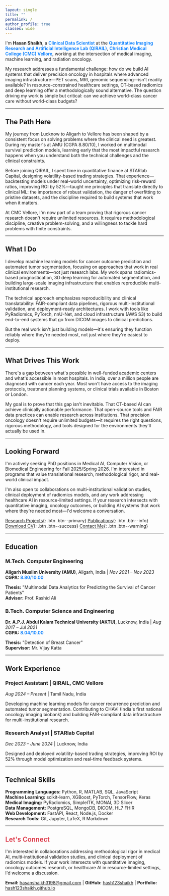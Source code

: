 ```yaml
---
layout: single
title: ""
permalink: /
author_profile: true
classes: wide
---
```


<style>
.important-text { color: #007bff; font-weight: 600; }
.collaboration-text { color: #dc3545; font-weight: 600; }
.highlight-box { 
  background: rgba(248, 249, 250, 0.95); 
  border-left: 4px solid #dc3545; 
  padding: 1rem; 
  margin: 1rem 0; 
  border-radius: 4px; 
}
.page__content {
  font-size: 0.9rem;
  line-height: 1.5;
  position: relative;
  z-index: 1;
}
.page__content h2 {
  font-size: 1.4rem;
}
.page__content h3 {
  font-size: 1.2rem;
}
#vanta-bg {
  position: fixed;
  top: 0;
  left: 0;
  width: 100%;
  height: 100%;
  z-index: -1;
}
.page {
  background: transparent;
}
</style>

<div id="vanta-bg"></div>

I'm **Hasan Shaikh**, a <span class="important-text">Clinical Data Scientist</span> at the <span class="important-text">Quantitative Imaging Research and Artificial Intelligence Lab (QIRAIL)</span>, <span class="important-text">Christian Medical College (CMC) Vellore</span>, working at the intersection of medical imaging, machine learning, and radiation oncology.

My research addresses a fundamental challenge: how do we build AI systems that deliver precision oncology in hospitals where advanced imaging infrastructure—PET scans, MRI, genomic sequencing—isn't readily available? In resource-constrained healthcare settings, CT-based radiomics and deep learning offer a methodologically sound alternative. The question driving my work is simple but critical: can we achieve world-class cancer care without world-class budgets?

---

## The Path Here

My journey from Lucknow to Aligarh to Vellore has been shaped by a consistent focus on solving problems where the clinical need is greatest. During my master's at AMU (CGPA 8.80/10), I worked on multimodal survival prediction models, learning early that the most impactful research happens when you understand both the technical challenges and the clinical constraints.

Before joining QIRAIL, I spent time in quantitative finance at STARlab Capital, designing volatility-based trading strategies. That experience—backtesting models under real-world uncertainty, optimizing risk-reward ratios, improving ROI by 52%—taught me principles that translate directly to clinical ML: the importance of robust validation, the danger of overfitting to pristine datasets, and the discipline required to build systems that work when it matters.

At CMC Vellore, I'm now part of a team proving that rigorous cancer research doesn't require unlimited resources. It requires methodological discipline, creative problem-solving, and a willingness to tackle hard problems with finite constraints.

---

## What I Do

I develop machine learning models for cancer outcome prediction and automated tumor segmentation, focusing on approaches that work in real clinical environments—not just research labs. My work spans radiomics-based prognostication, 3D deep learning for automated segmentation, and building large-scale imaging infrastructure that enables reproducible multi-institutional research.

The technical approach emphasizes reproducibility and clinical translatability: FAIR-compliant data pipelines, rigorous multi-institutional validation, and deployment-ready architectures. I work with tools like PyRadiomics, PyTorch, nnU-Net, and cloud infrastructure (AWS S3) to build end-to-end systems that go from DICOM images to clinical predictions.

But the real work isn't just building models—it's ensuring they function reliably where they're needed most, not just where they're easiest to deploy.

---

## What Drives This Work

There's a gap between what's possible in well-funded academic centers and what's accessible in most hospitals. In India, over a million people are diagnosed with cancer each year. Most won't have access to the imaging protocols, treatment planning systems, or clinical trials available in Boston or London. 

My goal is to prove that this gap isn't inevitable. That CT-based AI can achieve clinically actionable performance. That open-source tools and FAIR data practices can enable research across institutions. That precision oncology doesn't require unlimited budgets—it requires the right questions, rigorous methodology, and tools designed for the environments they'll actually be used in.

---

## Looking Forward

I'm actively seeking PhD positions in Medical AI, Computer Vision, or Biomedical Engineering for Fall 2025/Spring 2026. I'm interested in programs that value translational research, methodological rigor, and real-world clinical impact.

I'm also open to collaborations on multi-institutional validation studies, clinical deployment of radiomics models, and any work addressing healthcare AI in resource-limited settings. If your research intersects with quantitative imaging, oncology outcomes, or building AI systems that work where they're needed most—I'd welcome a conversation.

[Research Projects](/portfolio/){: .btn .btn--primary} [Publications](/publications/){: .btn .btn--info} [Download CV](/files/CV_Hasan_Shaikh.pdf){: .btn .btn--success} [Contact Me](/contact/){: .btn .btn--warning}

---

## Education

### M.Tech. Computer Engineering
**Aligarh Muslim University (AMU)**, Aligarh, India | *Nov 2021 – Nov 2023*  
**CGPA:** <span class="important-text">8.80/10.00</span>

**Thesis:** "Multimodal Data Analytics for Predicting the Survival of Cancer Patients"  
**Advisor:** Prof. Rashid Ali

### B.Tech. Computer Science and Engineering  
**Dr. A.P.J. Abdul Kalam Technical University (AKTU)**, Lucknow, India | *Aug 2017 – Jul 2021*  
**CGPA:** <span class="important-text">8.04/10.00</span>

**Thesis:** "Detection of Breast Cancer"  
**Supervisor:** Mr. Vijay Katta

---

## Work Experience

### Project Assistant | QIRAIL, CMC Vellore
*Aug 2024 – Present* | Tamil Nadu, India

Developing machine learning models for cancer recurrence prediction and automated tumor segmentation. Contributing to CHAVI (India's first national oncology imaging biobank) and building FAIR-compliant data infrastructure for multi-institutional research.

### Research Analyst | STARlab Capital
*Dec 2023 – June 2024* | Lucknow, India

Designed and deployed volatility-based trading strategies, improving ROI by 52% through model optimization and real-time feedback systems.

---

## Technical Skills

**Programming Languages:** Python, R, MATLAB, SQL, JavaScript  
**Machine Learning:** scikit-learn, XGBoost, PyTorch, TensorFlow, Keras  
**Medical Imaging:** PyRadiomics, SimpleITK, MONAI, 3D Slicer  
**Data Management:** PostgreSQL, MongoDB, DICOM, HL7 FHIR  
**Web Development:** FastAPI, React, Node.js, Docker  
**Research Tools:** Git, Jupyter, LaTeX, R Markdown

---

## <span class="collaboration-text">Let's Connect</span>

I'm interested in collaborations addressing methodological rigor in medical AI, multi-institutional validation studies, and clinical deployment of radiomics models. If your work intersects with quantitative imaging, oncology outcomes research, or healthcare AI in resource-limited settings, I'd welcome a discussion.

**Email:** hasanshaikh3198@gmail.com | **GitHub:** [hash123shaikh](https://github.com/hash123shaikh) | **Portfolio:** [hash123shaikh.github.io](https://hash123shaikh.github.io)

<script src="https://cdnjs.cloudflare.com/ajax/libs/three.js/r134/three.min.js"></script>
<script src="https://cdn.jsdelivr.net/npm/vanta@latest/dist/vanta.birds.min.js"></script>
<script>
VANTA.BIRDS({
  el: "#vanta-bg",
  mouseControls: true,
  touchControls: true,
  gyroControls: false,
  minHeight: 200.00,
  minWidth: 200.00,
  scale: 1.00,
  scaleMobile: 1.00,
  backgroundColor: 0xa9a9cf,
  color1: 0xff0000,
  color2: 0xd1ff,
  colorMode: "varianceGradient",
  birdSize: 0.90,
  wingSpan: 30.00,
  speedLimit: 5.00,
  separation: 32.00,
  alignment: 46.00,
  cohesion: 48.00,
  quantity: 5.00
})
</script>
